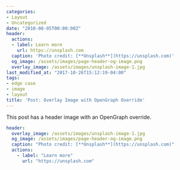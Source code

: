 ```yaml
---
categories:
- Layout
- Uncategorized
date: "2010-08-05T00:00:00Z"
header:
  actions:
  - label: Learn more
    url: https://unsplash.com
  caption: 'Photo credit: [**Unsplash**](https://unsplash.com)'
  og_image: /assets/images/page-header-og-image.png
  overlay_image: /assets/images/unsplash-image-1.jpg
last_modified_at: "2017-10-26T15:12:19-04:00"
tags:
- edge case
- image
- layout
title: 'Post: Overlay Image with OpenGraph Override'
---
```


This post has a header image with an OpenGraph override.

```yaml
header:
  overlay_image: /assets/images/unsplash-image-1.jpg
  og_image: /assets/images/page-header-og-image.png
  caption: "Photo credit: [**Unsplash**](https://unsplash.com)"
  actions:
    - label: "Learn more"
      url: "https://unsplash.com"
```